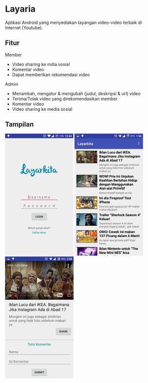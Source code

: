 Layaria
=======

Aplikasi Android yang menyediakan tayangan video-video terbaik di Internet (Youtube).


Fitur
-----

Member
* Video sharing ke mdia sosial
* Komentar video
* Dapat memberikan rekomendasi video


Admin
* Menambah, mengatur & mengubah (judul, deskripsi & url) video
* Terima/Tolak video yang direkomendasikan member
* Komentar video
* Video sharing ke media sosial


Tampilan
--------
![](https://github.com/dhikatb/Layarkita/blob/master/screenshot/login.png) ![](https://github.com/dhikatb/Layarkita/blob/master/screenshot/list.png) ![](https://github.com/dhikatb/Layarkita/blob/master/screenshot/detail%20user.png)

